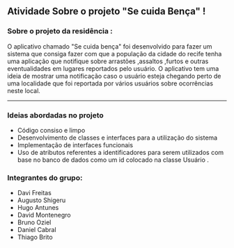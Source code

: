 ## Atividade Sobre o projeto "Se cuida Bença" !

### Sobre o projeto da residência : 

O aplicativo chamado "Se cuida bença" foi desenvolvido para fazer um sistema 
que consiga fazer com que a população da cidade do recife tenha uma aplicação 
que notifique sobre arrastões ,assaltos ,furtos e outras eventualidades em lugares
reportados pelo usuário. O aplicativo tem uma ideia de mostrar uma notificação 
caso o usuário esteja chegando perto de uma localidade que foi reportada por vários usuários
sobre ocorrências neste local.

-----------------------------------------------------------------------

### Ideias abordadas no projeto 

- Código consiso e limpo 
- Desenvolvimento de classes e interfaces para a utilização do sistema
- Implementação de interfaces funcionais 
- Uso de atributos referentes a identificadores para serem utilizados com base no banco de dados 
como um id colocado na classe Usuário .


### Integrantes do grupo:

- Davi Freitas
- Augusto Shigeru 
- Hugo Antunes
- David Montenegro
- Bruno Oziel
- Daniel Cabral
- Thiago Brito
